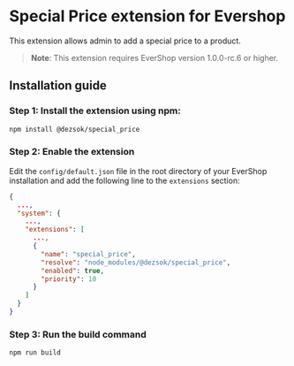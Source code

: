 # Special Price extension for Evershop

This extension allows admin to add a special price to a product.

> **Note**: This extension requires EverShop version 1.0.0-rc.6 or higher.

## Installation guide

### Step 1: Install the extension using npm:

```bash
npm install @dezsok/special_price
```

### Step 2: Enable the extension

Edit the `config/default.json` file in the root directory of your EverShop installation and add the following line to the `extensions` section:

```json
{
  ...,
  "system": {
    ...,
    "extensions": [
      ...,
      {
        "name": "special_price",
        "resolve": "node_modules/@dezsok/special_price",
        "enabled": true,
        "priority": 10
      }
    ]
  }
}
```

### Step 3: Run the build command

```bash
npm run build
```
